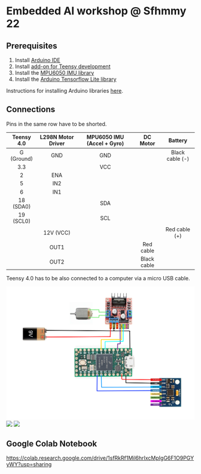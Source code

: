 # Embedded AI workshop @ Sfhmmy 22
## Prerequisites
1. Install [Arduino IDE](https://www.arduino.cc/en/software)
2. Install [add-on for Teensy development](https://www.pjrc.com/teensy/td_download.html)
3. Install the [MPU6050 IMU library](https://www.arduino.cc/reference/en/libraries/adafruit-mpu6050/)
4. Install the [Arduino Tensorflow Lite library](https://www.arduino.cc/reference/en/libraries/arduino_tensorflowlite/)

Instructions for installing Arduino libraries [here](https://docs.arduino.cc/software/ide-v1/tutorials/installing-libraries#using-the-library-manager). 

## Connections
Pins in the same row have to be shorted.

|   Teensy 4.0   | L298N Motor Driver | MPU6050 IMU (Accel + Gyro) |   DC Motor   |      Battery    |
| :------------: | :----------------: | :------------------------: | :----------: | :-------------: |
|   G (Ground)   |         GND        |            GND             |              | Black cable (-) |
|       3.3      |                    |            VCC             |              |                 |
|        2       |         ENA        |                            |              |                 |
|        5       |         IN2        |                            |              |                 |
|        6       |         IN1        |                            |              |                 |
|    18 (SDA0)   |                    |            SDA             |              |                 |
|    19 (SCL0)   |                    |            SCL             |              |                 |
|                |      12V (VCC)     |                            |              | Red cable (+)   |
|                |         OUT1       |                            |  Red cable   |                 |
|                |         OUT2       |                            |  Black cable |                 |

Teensy 4.0 has to be also connected to a computer via a micro USB cable.

![](.imgs/sfhmmy_2022_prometheus_connections.png)
![](https://grobotronics.com/images/companies/1/teensy40_pinout1_1024x1024.jpg)
![](https://lastminuteengineers.b-cdn.net/wp-content/uploads/arduino/L298N-Motor-Driver-Module-Pinout.png)


## Google Colab Notebook
https://colab.research.google.com/drive/1sfRkRf1Mil6hrIxcMpIgG6F1O9PGYyWY?usp=sharing
